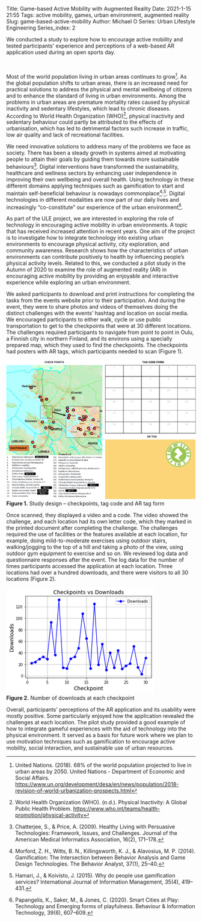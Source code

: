 Title: Game-based Active Mobility with Augmented Reality 
Date: 2021-1-15 21:55
Tags: active mobility, games, urban environment, augmented reality
Slug: game-based-active-mobility
Author: Michael O
Series: Urban Lifestyle Engineering
Series_index: 2

<p>
<span class="bigger"> We conducted a study to explore how to encourage active mobility and tested participants' experience and perceptions of a web-based AR application used during an open sports day.</span>
</p>
<br>

Most of the world population living in urban areas continues to grow[^1]. As the global population shifts to urban areas, there is an increased need for practical solutions to address the physical and mental wellbeing of citizens and to enhance the standard of living in urban environments. Among the problems in urban areas are premature mortality rates caused by physical inactivity and sedentary lifestyles, which lead to chronic diseases. According to World Health Organization (WHO)[^2], physical inactivity and sedentary behaviour could partly be attributed to the effects of urbanisation, which has led to detrimental factors such increase in traffic, low air quality and lack of recreational facilities.

We need innovative solutions to address many of the problems we face as society. There has been a steady growth in systems aimed at motivating people to attain their goals by guiding them towards more sustainable behaviours[^3]. Digital interventions have transformed the sustainability, healthcare and wellness sectors by enhancing user independence in improving their own wellbeing and overall health. Using technology in these different domains applying techniques such as gamification to start and maintain self-beneficial behaviour is nowadays commonplace[^4]<sup>,</sup>[^5]. Digital technologies in different modalities are now part of our daily lives and increasingly “co-constitute” our experience of the urban environment[^6].

As part of the ULE project, we are interested in exploring the role of technology in encouraging active mobility in urban environments. A topic that has received increased attention in recent years. One aim of the project is to investigate how to integrate technology into existing urban environments to encourage physical activity, city exploration, and community awareness. Research shows how the characteristics of urban environments can contribute positively to health by influencing people’s physical activity levels. Related to this, we conducted a pilot study in the Autumn of 2020 to examine the role of augmented reality (AR) in encouraging active mobility by providing an enjoyable and interactive experience while exploring an urban environment.

We asked participants to download and print instructions for completing the tasks from the events website prior to their participation. And during the event, they were to share photos and videos of themselves doing the distinct challenges with the events’ hashtag and location on social media. We encouraged participants to either walk, cycle or use public transportation to get to the checkpoints that were at 30 different locations. The challenges required participants to navigate from point to point in Oulu, a Finnish city in northern Finland, and its environs using a specially prepared map, which they used to find the checkpoints. The checkpoints had posters with AR tags, which participants needed to scan (Figure 1).


 <img src="../images/lrp00.png" alt="Study design" class="centerImage">
  <figcaption><b>Figure 1.</b> Study design – checkpoints, tag code and AR tag form</figcaption>


Once scanned, they displayed a video and a code. The video showed the challenge, and each location had its own letter code, which they marked in the printed document after completing the challenge. The challenges required the use of facilities or the features available at each location, for example, doing mild-to-moderate exercises using outdoor stairs, walking/jogging to the top of a hill and taking a photo of the view, using outdoor gym equipment to exercise and so on. We reviewed log data and questionnaire responses after the event. The log data for the number of times participants accessed the application at each location. Three locations had over a hundred downloads, and there were visitors to all 30 locations (Figure 2).

 <img src="../images/visits.png" alt="Study design" class="centerImage">
  <figcaption><b>Figure 2.</b> Number of downloads at each checkpoint</figcaption>
</figure>

Overall, participants' perceptions of the AR application and its usability were mostly positive. Some particularly enjoyed how the application revealed the challenges at each location. The pilot study provided a good example of how to integrate gameful experiences with the aid of technology into the physical environment. It served as a basis for future work where we plan to use motivation techniques such as gamification to encourage active mobility, social interaction, and sustainable use of urban resources.

[^1]: United Nations. (2018). 68% of the world population projected to live in urban areas by 2050. United Nations - Department of Economic and Social Affairs. https://www.un.org/development/desa/en/news/population/2018-revision-of-world-urbanization-prospects.html 
[^2]:  World Health Organization (WHO). (n.d.). Physical Inactivity: A Global Public Health Problem. https://www.who.int/teams/health-promotion/physical-activity
[^3]: Chatterjee, S., & Price, A. (2009). Healthy Living with Persuasive Technologies: Framework, Issues, and Challenges. Journal of the American Medical Informatics Association, 16(2), 171–178. 
[^4]: Morford, Z. H., Witts, B. N., Killingsworth, K. J., & Alavosius, M. P. (2014). Gamification: The Intersection between Behavior Analysis and Game Design Technologies. The Behavior Analyst, 37(1), 25–40.
[^5]: Hamari, J., & Koivisto, J. (2015). Why do people use gamification services? International Journal of Information Management, 35(4), 419–431. 
[^6]: Papangelis, K., Saker, M., & Jones, C. (2020). Smart Cities at Play: Technology and Emerging forms of playfulness. Behaviour & Information Technology, 39(6), 607–609. 